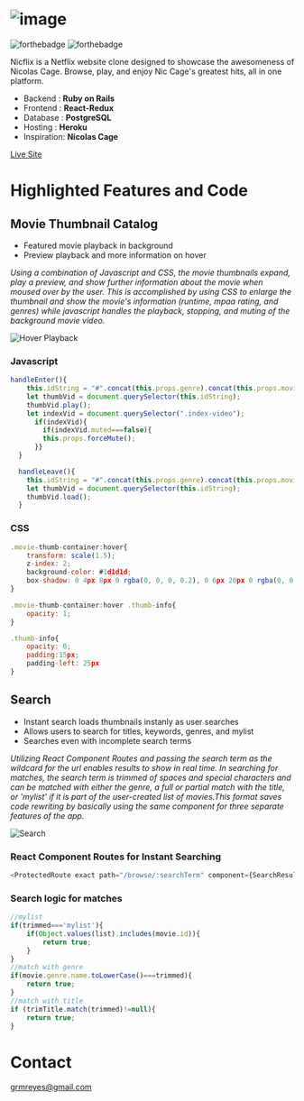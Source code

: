 ![image](https://nicflix-dev.s3-us-west-1.amazonaws.com/readme/netflixbanner.png)
======
![forthebadge](https://forthebadge.com/images/badges/made-with-javascript.svg)
![forthebadge](https://forthebadge.com/images/badges/made-with-ruby.svg)

Nicflix is a Netflix website clone designed to showcase the awesomeness of Nicolas Cage. Browse, play, and enjoy Nic Cage's greatest hits, all in one platform.

* Backend   : **Ruby on Rails**
* Frontend  : **React-Redux**
* Database  : **PostgreSQL**
* Hosting   : **Heroku**
* Inspiration: **Nicolas Cage**

[Live Site](https://nic-flix.herokuapp.com/)


Highlighted Features and Code
======


## Movie Thumbnail Catalog
* Featured movie playback in background
* Preview playback and more information on hover

*Using a combination of Javascript and CSS, the movie thumbnails expand, play a preview, and show further information about the movie when moused over by the user. This is accomplished by using CSS to enlarge the thumbnail and show the movie's information (runtime, mpaa rating, and genres) while javascript handles the playback, stopping, and muting of the background movie video.*

![Hover Playback](https://github.com/grmreyes/nicflix/blob/main/app/assets/images/hover-small.gif)

### Javascript
```javascript
handleEnter(){
    this.idString = "#".concat(this.props.genre).concat(this.props.movie.id)
    let thumbVid = document.querySelector(this.idString);
    thumbVid.play();
    let indexVid = document.querySelector(".index-video");
      if(indexVid){
        if(indexVid.muted===false){
        this.props.forceMute();
      }}
  }

  handleLeave(){
    this.idString = "#".concat(this.props.genre).concat(this.props.movie.id)
    let thumbVid = document.querySelector(this.idString);
    thumbVid.load();
  }
```
### CSS
```javascript
.movie-thumb-container:hover{
    transform: scale(1.5);
    z-index: 2;
    background-color: #1d1d1d;
    box-shadow: 0 4px 8px 0 rgba(0, 0, 0, 0.2), 0 6px 20px 0 rgba(0, 0, 0, 0.2);
}

.movie-thumb-container:hover .thumb-info{
    opacity: 1;
}

.thumb-info{
    opacity: 0;
    padding:15px;
    padding-left: 25px
}
```

## Search
* Instant search loads thumbnails instanly as user searches
* Allows users to search for titles, keywords, genres, and mylist
* Searches even with incomplete search terms

*Utilizing React Component Routes and passing the search term as the wildcard for the url enables results to show in real time. In searching for matches, the search term is trimmed of spaces and special characters and can be matched with either the genre, a full or partial match with the title, or 'mylist' if it is part of the user-created list of movies.This format saves code rewriting by basically using the same component for three separate features of the app.*

![Search](https://github.com/grmreyes/nicflix/blob/main/app/assets/images/search-small.gif)

### React Component Routes for Instant Searching

```javascript
<ProtectedRoute exact path="/browse/:searchTerm" component={SearchResultsContainer} />
```
### Search logic for matches
```javascript
//mylist
if(trimmed==='mylist'){
    if(Object.values(list).includes(movie.id)){
        return true;
    }
}
//match with genre
if(movie.genre.name.toLowerCase()===trimmed){
    return true;
}
//match with title
if (trimTitle.match(trimmed)!=null){
    return true;
}
```

Contact
======
[grmreyes@gmail.com](mailto:grmreyes@gmail.com)


